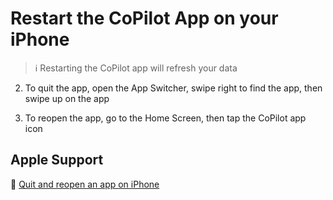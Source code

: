 # Restart the CoPilot App on your iPhone

> :information_source: Restarting the CoPilot app will refresh your data

2. To quit the app, open the App Switcher, swipe right to find the app, then swipe up on the app

3. To reopen the app, go to the Home Screen, then tap the CoPilot app icon

## Apple Support

:link: [Quit and reopen an app on iPhone](https://support.apple.com/guide/iphone/quit-and-reopen-an-app-iph83bfec492/ios)
